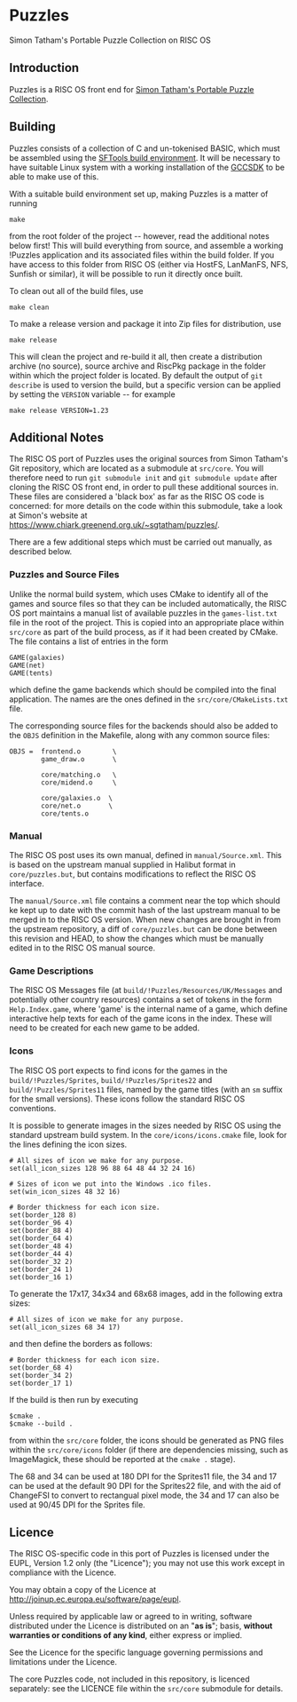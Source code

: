 Puzzles
=======

Simon Tatham's Portable Puzzle Collection on RISC OS


Introduction
------------

Puzzles is a RISC OS front end for [Simon Tatham's Portable Puzzle Collection](https://www.chiark.greenend.org.uk/~sgtatham/puzzles/).



Building
--------

Puzzles consists of a collection of C and un-tokenised BASIC, which must be assembled using the [SFTools build environment](https://github.com/steve-fryatt). It will be necessary to have suitable Linux system with a working installation of the [GCCSDK](http://www.riscos.info/index.php/GCCSDK) to be able to make use of this.

With a suitable build environment set up, making Puzzles is a matter of running

	make

from the root folder of the project -- however, read the additional notes below first! This will build everything from source, and assemble a working !Puzzles application and its associated files within the build folder. If you have access to this folder from RISC OS (either via HostFS, LanManFS, NFS, Sunfish or similar), it will be possible to run it directly once built.

To clean out all of the build files, use

	make clean

To make a release version and package it into Zip files for distribution, use

	make release

This will clean the project and re-build it all, then create a distribution archive (no source), source archive and RiscPkg package in the folder within which the project folder is located. By default the output of `git describe` is used to version the build, but a specific version can be applied by setting the `VERSION` variable -- for example

	make release VERSION=1.23

Additional Notes
----------------

The RISC OS port of Puzzles uses the original sources from Simon Tatham's Git repository, which are located as a submodule at `src/core`. You will therefore need to run `git submodule init` and `git submodule update` after cloning the RISC OS front end, in order to pull these additional sources in. These files are considered a 'black box' as far as the RISC OS code is concerned: for more details on the code within this submodule, take a look at Simon's website at https://www.chiark.greenend.org.uk/~sgtatham/puzzles/.

There are a few additional steps which must be carried out manually, as described below.

### Puzzles and Source Files

Unlike the normal build system, which uses CMake to identify all of the games and source files so that they can be included automatically, the RISC OS port maintains a manual list of available puzzles in the `games-list.txt` file in the root of the project. This is copied into an appropriate place within `src/core` as part of the build process, as if it had been created by CMake. The file contains a list of entries in the form

    GAME(galaxies)
    GAME(net)
    GAME(tents)

which define the game backends which should be compiled into the final application. The names are the ones defined in the `src/core/CMakeLists.txt` file.

The corresponding source files for the backends should also be added to the `OBJS` definition in the Makefile, along with any common source files:

    OBJS =  frontend.o        \
            game_draw.o       \

            core/matching.o   \
            core/midend.o     \

            core/galaxies.o  \
            core/net.o       \
            core/tents.o

### Manual

The RISC OS post uses its own manual, defined in `manual/Source.xml`. This is based on the upstream manual supplied in Halibut format in `core/puzzles.but`, but contains modifications to reflect the RISC OS interface.

The `manual/Source.xml` file contains a comment near the top which should ke kept up to date with the commit hash of the last upstream manual to be merged in to the RISC OS version. When new changes are brought in from the upstream repository, a diff of `core/puzzles.but` can be done between this revision and HEAD, to show the changes which must be manually edited in to the RISC OS manual source.

### Game Descriptions

The RISC OS Messages file (at `build/!Puzzles/Resources/UK/Messages` and potentially other country resources) contains a set of tokens in the form `Help.Index.game`, where 'game' is the internal name of a game, which define interactive help texts for each of the game icons in the index. These will need to be created for each new game to be added.

### Icons

The RISC OS port expects to find icons for the games in the `build/!Puzzles/Sprites`, `build/!Puzzles/Sprites22` and `build/!Puzzles/Sprites11` files, named by the game titles (with an `sm` suffix for the small versions). These icons follow the standard RISC OS conventions.

It is possible to generate images in the sizes needed by RISC OS using the standard upstream build system. In the `core/icons/icons.cmake` file, look for the lines defining the icon sizes.

    # All sizes of icon we make for any purpose.
    set(all_icon_sizes 128 96 88 64 48 44 32 24 16)

    # Sizes of icon we put into the Windows .ico files.
    set(win_icon_sizes 48 32 16)

    # Border thickness for each icon size.
    set(border_128 8)
    set(border_96 4)
    set(border_88 4)
    set(border_64 4)
    set(border_48 4)
    set(border_44 4)
    set(border_32 2)
    set(border_24 1)
    set(border_16 1)

To generate the 17x17, 34x34 and 68x68 images, add in the following extra sizes:

    # All sizes of icon we make for any purpose.
    set(all_icon_sizes 68 34 17)

and then define the borders as follows:

    # Border thickness for each icon size.
    set(border_68 4)
    set(border_34 2)
    set(border_17 1)

If the build is then run by executing

    $cmake .
    $cmake --build .

from within the `src/core` folder, the icons should be generated as PNG files within the `src/core/icons` folder (if there are dependencies missing, such as ImageMagick, these should be reported at the `cmake .` stage).

The 68 and 34 can be used at 180 DPI for the Sprites11 file, the 34 and 17 can be used at the default 90 DPI for the Sprites22 file, and with the aid of ChangeFSI to convert to rectangual pixel mode, the 34 and 17 can also be used at 90/45 DPI for the Sprites file.


Licence
-------

The RISC OS-specific code in this port of Puzzles is licensed under the EUPL, Version 1.2 only (the "Licence"); you may not use this work except in compliance with the Licence.

You may obtain a copy of the Licence at <http://joinup.ec.europa.eu/software/page/eupl>.

Unless required by applicable law or agreed to in writing, software distributed under the Licence is distributed on an "**as is**"; basis, **without warranties or conditions of any kind**, either express or implied.

See the Licence for the specific language governing permissions and limitations under the Licence.

The core Puzzles code, not included in this repository, is licenced separately: see the LICENCE file within the `src/core` submodule for details.